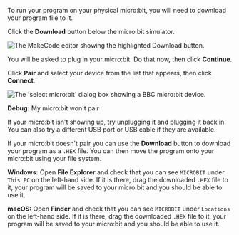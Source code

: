 To run your program on your physical micro:bit, you will need to download your program file to it.

Click the **Download** button below the micro:bit simulator. 

![The MakeCode editor showing the highlighted Download button.](images/download-button.png)

You will be asked to plug in your micro:bit. Do that now, then click **Continue**. 

Click **Pair** and select your device from the list that appears, then click **Connect**.

![The 'select micro:bit' dialog box showing a BBC micro:bit device.](images/select-microbit.png)

**Debug:** My micro:bit won't pair

If your micro:bit isn't showing up, try unplugging it and plugging it back in. You can also try a different USB port or USB cable if they are available.

If your micro:bit doesn't pair you can use the **Download** button to download your program as a `.HEX` file. You can then move the program onto your micro:bit using your file system.

**Windows:** Open **File Explorer** and check that you can see `MICROBIT` under `This PC` on the left-hand side. If it is there, drag the downloaded `.HEX` file to it, your program will be saved to your micro:bit and you should be able to use it.

**macOS:** Open **Finder** and check that you can see `MICROBIT` under `Locations` on the left-hand side. If it is there, drag the downloaded `.HEX` file to it, your program will be saved to your micro:bit and you should be able to use it.
